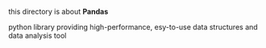 this directory is about **Pandas**

python library providing high-performance, esy-to-use data structures and data analysis tool